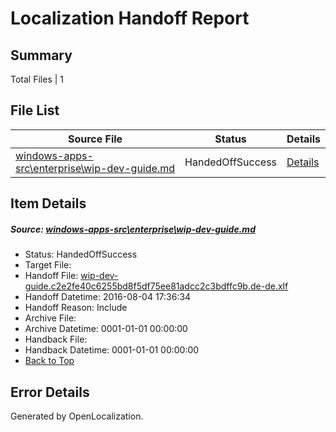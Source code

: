 # <a name='report-top'></a> Localization Handoff Report

## Summary
 Total Files | 1

## File List
 Source File | Status | Details 
 ----------- | ------ | ------- 
 [windows-apps-src\enterprise\wip-dev-guide.md](https://github.com/Microsoft/windows-apps/blob/0c66927b773e70641f3997331858a098dcd82c89/windows-apps-src/enterprise/wip-dev-guide.md) | HandedOffSuccess | [Details](#fe3fcca5f0b7d33ad44f4b15303f1831a46e79ec3417)

## Item Details
##### <a name='fe3fcca5f0b7d33ad44f4b15303f1831a46e79ec3417'></a> Source: [windows-apps-src\enterprise\wip-dev-guide.md](https://github.com/Microsoft/windows-apps/blob/0c66927b773e70641f3997331858a098dcd82c89/windows-apps-src/enterprise/wip-dev-guide.md)
* Status: HandedOffSuccess
* Target File: 
* Handoff File: [wip-dev-guide.c2e2fe40c6255bd8f5df75ee81adcc2c3bdffc9b.de-de.xlf](https://github.com/Microsoft/WDG.handoff/blob/e5ab93b87b371646aeb5b826e04c455dd50907d2/ol-handoff/Microsoft/windows-apps.de-de/master/wip-dev-guide.c2e2fe40c6255bd8f5df75ee81adcc2c3bdffc9b.de-de.xlf)
* Handoff Datetime: 2016-08-04 17:36:34
* Handoff Reason: Include
* Archive File: 
* Archive Datetime: 0001-01-01 00:00:00
* Handback File: 
* Handback Datetime: 0001-01-01 00:00:00
* [Back to Top](#report-top)


## Error Details

Generated by OpenLocalization.

